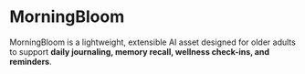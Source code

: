 # MorningBloom
MorningBloom is a lightweight, extensible AI asset designed for older adults to support **daily journaling, memory recall, wellness check-ins, and reminders**.
